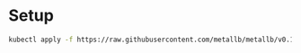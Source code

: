 # Setup

```bash
kubectl apply -f https://raw.githubusercontent.com/metallb/metallb/v0.14.5/config/manifests/metallb-native.yaml
```
